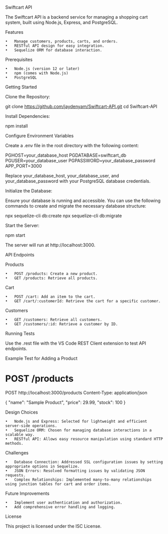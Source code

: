 Swiftcart API

The Swiftcart API is a backend service for managing a shopping cart system, built using Node.js, Express, and PostgreSQL.

Features

	•	Manage customers, products, carts, and orders.
	•	RESTful API design for easy integration.
	•	Sequelize ORM for database interaction.

Prerequisites

	•	Node.js (version 12 or later)
	•	npm (comes with Node.js)
	•	PostgreSQL

Getting Started

Clone the Repository:

git clone https://github.com/jaydenyam/Swiftcart-API.git
cd Swiftcart-API

Install Dependencies:

npm install

Configure Environment Variables

Create a .env file in the root directory with the following content:

PGHOST=your_database_host
PGDATABASE=swiftcart_db
PGUSER=your_database_user
PGPASSWORD=your_database_password
APP_PORT=3000

Replace your_database_host, your_database_user, and your_database_password with your PostgreSQL database credentials.

Initialize the Database:

Ensure your database is running and accessible. You can use the following commands to create and migrate the necessary database structure:

npx sequelize-cli db:create
npx sequelize-cli db:migrate

Start the Server:

npm start

The server will run at http://localhost:3000.

API Endpoints

Products

	•	POST /products: Create a new product.
	•	GET /products: Retrieve all products.

Cart

	•	POST /cart: Add an item to the cart.
	•	GET /cart/:customerId: Retrieve the cart for a specific customer.

Customers

	•	GET /customers: Retrieve all customers.
	•	GET /customers/:id: Retrieve a customer by ID.

Running Tests

Use the .rest file with the VS Code REST Client extension to test API endpoints.

Example Test for Adding a Product

# POST /products
POST http://localhost:3000/products
Content-Type: application/json

{
    "name": "Sample Product",
    "price": 29.99,
    "stock": 100
}

Design Choices

	•	Node.js and Express: Selected for lightweight and efficient server-side operations.
	•	Sequelize ORM: Chosen for managing database interactions in a scalable way.
	•	RESTful API: Allows easy resource manipulation using standard HTTP methods.

Challenges

	•	Database Connection: Addressed SSL configuration issues by setting appropriate options in Sequelize.
	•	JSON Errors: Resolved formatting issues by validating JSON requests.
	•	Complex Relationships: Implemented many-to-many relationships using junction tables for cart and order items.

Future Improvements

	•	Implement user authentication and authorization.
	•	Add comprehensive error handling and logging.

License

This project is licensed under the ISC License.